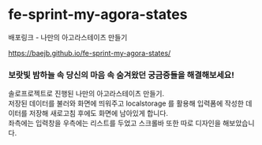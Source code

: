# fe-sprint-my-agora-states

배포링크 - 나만의 아고라스테이츠 만들기  

https://baejb.github.io/fe-sprint-my-agora-states/

<h3>보랏빛 밤하늘 속 당신의 마음 속 숨겨왔던 궁금증들을 해결해보세요! </h3>

솔로프로젝트로 진행된 나만의 아고라스테이츠 만들기. <br>
저장된 데이터를 불러와 화면에 띄워주고 localstorage 를 활용해 입력폼에 작성한 데이터를 
저장해 새로고침 후에도 화면에 남아있게 합니다.<br>
좌측에는 입력창을 우측에는 리스트를 두었고 스크롤바 또한 따로 디자인을 해보았습니다. <br>